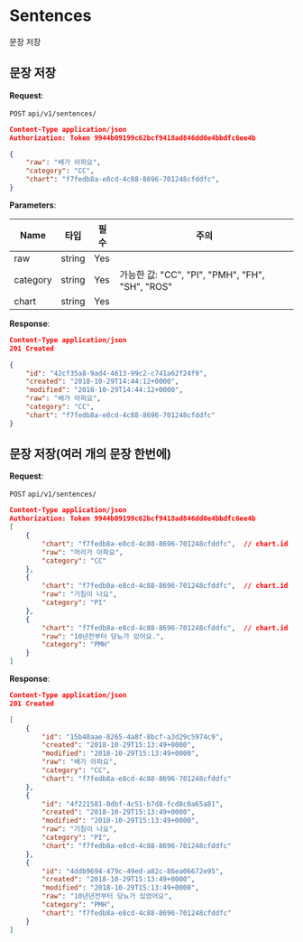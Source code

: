 # Sentences
문장 저장

## 문장 저장

**Request**:

`POST` `api/v1/sentences/`
```json
Content-Type application/json
Authorization: Token 9944b09199c62bcf9418ad846dd0e4bbdfc6ee4b

{
	"raw": "배가 아파요",
	"category": "CC",
	"chart": "f7fedb8a-e8cd-4c88-8696-701248cfddfc",
}
```

**Parameters**:

Name       | 타입   | 필수 | 주의
-----------|--------|------|------------
raw        | string | Yes  |
category   | string | Yes  | 가능한 값: "CC", "PI", "PMH", "FH", "SH", "ROS"
chart      | string | Yes  |

**Response**:

```json
Content-Type application/json
201 Created

{
    "id": "42cf35a8-9ad4-4613-99c2-c741a62f24f9",
    "created": "2018-10-29T14:44:12+0000",
    "modified": "2018-10-29T14:44:12+0000",
    "raw": "배가 아파요",
    "category": "CC",
    "chart": "f7fedb8a-e8cd-4c88-8696-701248cfddfc"
}
```

## 문장 저장(여러 개의 문장 한번에)

**Request**:

`POST` `api/v1/sentences/`
```json
Content-Type application/json
Authorization: Token 9944b09199c62bcf9418ad846dd0e4bbdfc6ee4b
[
    {
        "chart": "f7fedb8a-e8cd-4c88-8696-701248cfddfc",  // chart.id
        "raw": "머리가 아파요",
        "category": "CC"
    },
    {
        "chart": "f7fedb8a-e8cd-4c88-8696-701248cfddfc",  // chart.id
        "raw": "기침이 나요",
        "category": "PI"
    },
    {
        "chart": "f7fedb8a-e8cd-4c88-8696-701248cfddfc",  // chart.id
        "raw": "10년전부터 당뇨가 있어요.",
        "category": "PMH"
    }
]
```
**Response**:

```json
Content-Type application/json
201 Created

[
    {
        "id": "15b40aae-8265-4a8f-8bcf-a3d29c5974c9",
        "created": "2018-10-29T15:13:49+0000",
        "modified": "2018-10-29T15:13:49+0000",
        "raw": "배가 아파요",
        "category": "CC",
        "chart": "f7fedb8a-e8cd-4c88-8696-701248cfddfc"
    },
    {
        "id": "4f221581-0dbf-4c51-b7d8-fcd8c0a65a81",
        "created": "2018-10-29T15:13:49+0000",
        "modified": "2018-10-29T15:13:49+0000",
        "raw": "기침이 나요",
        "category": "PI",
        "chart": "f7fedb8a-e8cd-4c88-8696-701248cfddfc"
    },
    {
        "id": "4ddb9694-479c-49ed-a82c-86ea06672e95",
        "created": "2018-10-29T15:13:49+0000",
        "modified": "2018-10-29T15:13:49+0000",
        "raw": "10년년전부터 당뇨가 있었어요",
        "category": "PMH",
        "chart": "f7fedb8a-e8cd-4c88-8696-701248cfddfc"
    }
]
```
